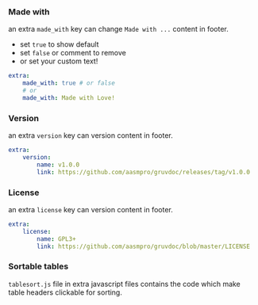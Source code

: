 ### Made with
an extra `made_with` key can change `Made with ...` content in footer.
- set `true` to show default
- set `false` or comment to remove
- or set your custom text!

```yaml
extra:
    made_with: true # or false
    # or
    made_with: Made with Love!
```

### Version
an extra `version` key can version content in footer.
```yaml
extra:
    version:
        name: v1.0.0
        link: https://github.com/aasmpro/gruvdoc/releases/tag/v1.0.0
```

### License
an extra `license` key can version content in footer.
```yaml
extra:
    license:
        name: GPL3+
        link: https://github.com/aasmpro/gruvdoc/blob/master/LICENSE
```

### Sortable tables
`tablesort.js` file in extra javascript files contains the code which make table headers clickable for sorting.